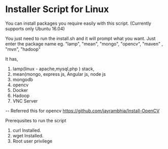 # Installer Script for Linux

You can install packages you require easily with this script. (Currently supports only Ubuntu 16.04)

You just need to run the install.sh and it will prompt what you want.
Just enter the package name eg. "lamp", "mean", "mongo", "opencv", "maven" , "mvn", "hadoop"

It has,

1. lamp(linux - apache,mysql,php ) stack, 
2. mean(mongo, express js, Angular js, node js
3. mongodb
4. opencv
5. Docker
6. Hadoop
7. VNC Server

-- Referred this for opencv https://github.com/jayrambhia/Install-OpenCV

Prerequsites to run the script 

1. curl Installed.
2. wget Installed.
3. Root user privilege

